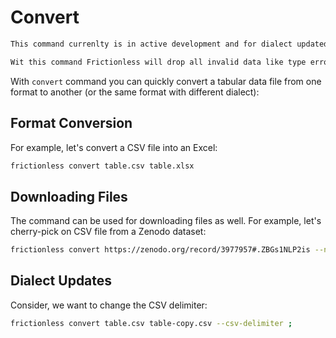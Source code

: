 # Convert

```markdown remark type=warning
This command currenlty is in active development and for dialect updated there are very few options available
```

```markdown remark type=info
Wit this command Frictionless will drop all invalid data like type errors in cells. Use `validate` if needed.
```

With `convert` command you can quickly convert a tabular data file from one format to another (or the same format with different dialect):

## Format Conversion

For example, let's convert a CSV file into an Excel:

```bash tabs=CLI
frictionless convert table.csv table.xlsx
```

## Downloading Files

The command can be used for downloading files as well. For example, let's cherry-pick on CSV file from a Zenodo dataset:

```bash tabs=CLI
frictionless convert https://zenodo.org/record/3977957#.ZBGs1NLP2is --name aaawrestlers --to-path test.csv
```

## Dialect Updates

Consider, we want to change the CSV delimiter:

```bash tabs=CLI
frictionless convert table.csv table-copy.csv --csv-delimiter ;
```
